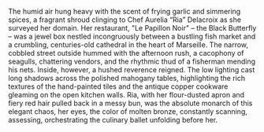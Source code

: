 The humid air hung heavy with the scent of frying garlic and simmering spices, a fragrant shroud clinging to Chef Aurelia “Ria” Delacroix as she surveyed her domain.  Her restaurant, "Le Papillon Noir" – the Black Butterfly – was a jewel box nestled incongruously between a bustling fish market and a crumbling, centuries-old cathedral in the heart of Marseille.  The narrow, cobbled street outside hummed with the afternoon rush, a cacophony of seagulls, chattering vendors, and the rhythmic thud of a fisherman mending his nets.  Inside, however, a hushed reverence reigned.  The low lighting cast long shadows across the polished mahogany tables, highlighting the rich textures of the hand-painted tiles and the antique copper cookware gleaming on the open kitchen walls.  Ria, with her flour-dusted apron and fiery red hair pulled back in a messy bun, was the absolute monarch of this elegant chaos, her eyes, the color of molten bronze, constantly scanning, assessing, orchestrating the culinary ballet unfolding before her.
